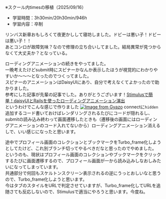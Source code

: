 ※スクール内timesの移植（2025/09/16）

- 学習時間：3h30min/20h30min/946h
- 学習内容：卒制

リンバス新章おもしろくて夜更かしして寝坊しました。ドビーは悪い子！ドビーは悪い子！！  
あとコンロが故障気味？なので修理の立ち合いしてました。結局異常が見つからなくて大丈夫か？となっている。

ローディングアニメーションの続きをやってました。  
一晩考えたけどsubmit時にスピナーかなんか表示したほうが視覚的にわかりやすいか～～～となったのでつくってました。  
スピナーのアニメーションはDaisyUIにあり、自分で考えなくてよかったので助かりました。  
参考にした記事が先輩の記事でした。ありがとうございます！[Stimulusで簡単！daisyUIとRailsを使ったローディングアニメーション演出](https://zenn.dev/hisa_dev/articles/4050eb4b658678)  
というわけでこんな感じで作りました
[![Image from Gyazo](https://i.gyazo.com/e5b07c4993b5e2f84eae84be6eca6519.gif)](https://gyazo.com/e5b07c4993b5e2f84eae84be6eca6519)
connectに`hidden`追加するコード書いておけばレンダリングされるたびにコードが隠れるし、submitの読み込み終わって画面遷移したときも（遷移後の画面にはローディングアニメーションのコード入れてないから）ローディングアニメーション消えるしで、いい感じになったと思います。

途中でプロフィール画面のコレクションとブックマークをTurbo_frame化しようとしてたけど、これ別ブランチ切ってやるべきだなと思ったのでやめました。  
というのも、現状はプロフィール画面のコレクションやブックマークをクリックするたびに画面遷移するので、プロフィール画面が一から読み込みしなおしみたいになってしまっています。  
共通部分で何回もスケルトンスクリーン表示されるの逆にうっとおしいなと思うので、Turbo_frame化しようと思います。  
今はタブのスタイルをURLで判定させていますが、Turbo_frame化してURLを追随さても反応しないので、Stimulusで適当にやろうと思います。今度ね。

